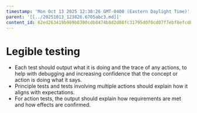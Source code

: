 ```yaml
---
timestamp: 'Mon Oct 13 2025 12:38:26 GMT-0400 (Eastern Daylight Time)'
parent: '[[../20251013_123826.6705abc3.md]]'
content_id: 62ed263419b989b8390cdb8474b8d2d88fc31795d0f0cd07f7ebf8efcdb96469
---
```


# Legible testing

* Each test should output what it is doing and the trace of any actions, to help with debugging and increasing confidence that the concept or action is doing what it says.
* Principle tests and tests involving multiple actions should explain how it aligns with expectations.
* For action tests, the output should explain how requirements are met and how effects are confirmed.
